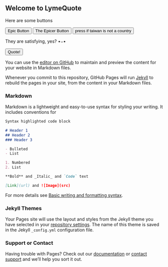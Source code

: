 ## Welcome to LymeQuote

<p>Here are some buttons</p>
<button type="button" onclick="alert('hello world')">Epic Button</button>
<button type="button" onclick="alert('pinged lmao')">The Epicer Button</button>
<button type="button" onclick="alert('+1000000 social credit points (>◡◔✿)')">press if taiwan is not a country</button>
<p>They are satisfying, yes? •⌣•</p>

<button onClick="random_quote()">Quote!</button>
<!-- <div id="quote">text</div> -->

<script>
class Quote {
  constructor(text, author) {
    this.text = text;
    this.author = author;
  }
}

quotes = [
    new Quote("Education is the most powerful weapon which you can use to change the world.", "Nelson Mandela"), 
    new Quote("Out of suffering have emerged the strongest souls; the most massive characters are seared with scars.", "Edwin Hubbel Chapin"),
    new Quote("Why is the medical community complacently treating patients with inflammatory autoimmune diseases with immunosuppresives when these drugs only treat symptoms — not root cause — and put patients at greater risk for developing potentially life-threatening opportunistic infections and cancers?", "Neil Spector, MD"),
    new Quote("Three things cannot long be hidden: the sun, the moon, and the truth.","Buddha"),
    new Quote("Wisdom begins in wonder.","Socrates"),
    new Quote("Can't fly an airplane while looking down","Logan Bennett")
  ]

function print_quotes() {
  for (let i = 0; i < quotes.length; i++) {
    document.write(quotes[i].text + " - " + quotes[i].author + "<br>");
  }
}

var index
var old_index
function random_quote() {
  old_index = index
  
  while (index === old_index) {
    index = Math.floor(Math.random() * quotes.length);
  }

  document.getElementById("quote").innerHTML = quotes[index].text + " — " + quotes[index].author + "<br>";
}

random_quote();
document.getElementById("quote").innerHTML = quotes[index].text + " — " + quotes[index].author + "<br>";
</script>

You can use the [editor on GitHub](https://github.com/aco4/LymeQuote/edit/gh-pages/index.md) to maintain and preview the content for your website in Markdown files.

Whenever you commit to this repository, GitHub Pages will run [Jekyll](https://jekyllrb.com/) to rebuild the pages in your site, from the content in your Markdown files.

### Markdown

Markdown is a lightweight and easy-to-use syntax for styling your writing. It includes conventions for

```markdown
Syntax highlighted code block

# Header 1
## Header 2
### Header 3

- Bulleted
- List

1. Numbered
2. List

**Bold** and _Italic_ and `Code` text

[Link](url) and ![Image](src)
```

For more details see [Basic writing and formatting syntax](https://docs.github.com/en/github/writing-on-github/getting-started-with-writing-and-formatting-on-github/basic-writing-and-formatting-syntax).

### Jekyll Themes

Your Pages site will use the layout and styles from the Jekyll theme you have selected in your [repository settings](https://github.com/aco4/LymeQuote/settings/pages). The name of this theme is saved in the Jekyll `_config.yml` configuration file.

### Support or Contact

Having trouble with Pages? Check out our [documentation](https://docs.github.com/categories/github-pages-basics/) or [contact support](https://support.github.com/contact) and we’ll help you sort it out.

